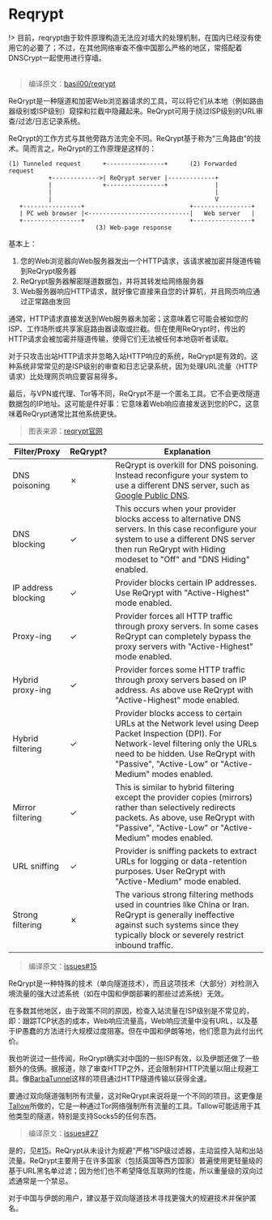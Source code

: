 # Reqrypt

!> 目前，reqrypt由于软件原理构造无法应对墙大的处理机制，在国内已经没有使用它的必要了；不过，在其他网络审查不像中国那么严格的地区，常搭配着DNSCrypt一起使用进行穿墙。<br><br>

> 编译原文：[basil00/reqrypt](https://github.com/basil00/reqrypt) 

ReQrypt是一种隧道和加密Web浏览器请求的工具，可以将它们从本地（例如路由器级别或ISP级别）窥探和拦截中隐藏起来。ReQrypt可用于绕过ISP级别的URL审查/过滤/日志记录系统。

ReQrypt的工作方式与其他旁路方法完全不同。ReQrypt基于称为“三角路由”的技术。简而言之，ReQrypt的工作原理是这样的：

```text
(1) Tunneled request      +----------------+      (2) Forwarded request
           +------------->| ReQrypt server |-------------+
           |              +----------------+             |
           |                                             |
           |                                             V
   +----------------+                             +----------------+
   | PC web browser |<----------------------------|   Web server   |
   +----------------+                             +----------------+
                        (3) Web-page response
```

基本上：

1. 您的Web浏览器向Web服务器发出一个HTTP请求，该请求被加密并隧道传输到ReQrypt服务器
2. ReQrypt服务器解密隧道数据包，并将其转发给网络服务器
3. Web服务器响应HTTP请求，就好像它直接来自您的计算机，并且网页响应通过正常路由发回

通常，HTTP请求直接发送到Web服务器未加密；这意味着它可能会被如您的ISP、工作场所或共享家庭路由器读取或拦截。但在使用ReQrypt时，传出的HTTP请求会被加密并隧道传输，使得它们无法被任何本地窃听者读取。

对于只攻击出站HTTP请求并忽略入站HTTP响应的系统，ReQrypt是有效的。这种系统非常常见的是ISP级别的审查和日志记录系统，因为处理URL流量（HTTP请求）比处理网页响应要容易得多。

最后，与VPN或代理、Tor等不同，ReQrypt不是一个匿名工具。它不会更改隧道数据包的IP地址。这可能是件好事：它意味着Web响应直接发送到您的PC，这意味着ReQrypt通常比其他系统更快。

> 图表来源：[reqrypt官网](https://reqrypt.org/reqrypt.html)

| Filter/Proxy | ReQrypt? | Explanation |
| --- | --- | --- |
| DNS poisoning | ✗ | ReQrypt is overkill for DNS poisoning. Instead reconfigure your system to use a different DNS server, such as [Google Public DNS](https://developers.google.com/speed/public-dns/). |
| DNS blocking | ✓ | This occurs when your provider blocks access to alternative DNS servers. In this case reconfigure your system to use a different DNS server then run ReQrypt with Hiding modeset to "Off" and "DNS Hiding" enabled. |
| IP address blocking | ✓ | Provider blocks certain IP addresses. Use ReQrypt with "Active-Highest" mode enabled. |
| Proxy-ing | ✓ | Provider forces all HTTP traffic through proxy servers. In some cases ReQrypt can completely bypass the proxy servers with "Active-Highest" mode enabled. |
| Hybrid proxy-ing | ✓ | Provider forces some HTTP traffic through proxy servers based on IP address. As above use ReQrypt with "Active-Highest" mode enabled. |
| Hybrid filtering | ✓ | Provider blocks access to certain URLs at the Network level using Deep Packet Inspection \(DPI\). For Network-level filtering only the URLs need to be hidden. Use ReQrypt with "Passive", "Active-Low" or "Active-Medium" modes enabled. |
| Mirror filtering | ✓ | This is similar to hybrid filtering except the provider copies \(mirrors\) rather than selectively redirects packets. As above, use ReQrypt with "Passive", "Active-Low" or "Active-Medium" modes enabled. |
| URL sniffing | ✓ | Provider is sniffing packets to extract URLs for logging or data-retention purposes. User ReQrypt with "Active-Medium" mode enabled. |
| Strong filtering | ✗ | The various strong filtering methods used in countries like China or Iran. ReQrypt is generally ineffective against such systems since they typically block or severely restrict inbound traffic. |

> 编译原文：[issues#15](https://github.com/basil00/reqrypt/issues/15#issuecomment-363946075) 

ReQrypt是一种特殊的技术（单向隧道技术），而且这项技术（大部分）对检测入境流量的强大过滤系统（如在中国和伊朗部署的那些过滤系统）无效。

在多数其他地区，由于政策不同的原因，检查入站流量在ISP级别是不常见的，即：跟踪TCP状态的成本，Web响应流量高，Web响应流量中没有URL，以及基于IP愚蠢的方法进行大规模过度阻塞。但在中国和伊朗等地，他们愿意为此付出代价。

我也听说过一些传闻，ReQrypt确实对中国的一些ISP有效，以及伊朗还做了一些额外的伎俩。据报道，除了审查HTTP之外，还会限制非HTTP流量以阻止规避工具。像[BarbaTunnel](https://github.com/BarbaTunnelCoder/BarbaTunnel/)这样的项目通过HTTP隧道传输以获得全速。

要通过双向隧道强制所有流量，这对ReQrypt来说将是一个不同的项目。这更像是[Tallow](https://github.com/basil00/TorWall)所做的，它是一种通过Tor网络强制所有流量的工具。Tallow可能适用于其他类型的隧道，特别是支持Socks5的任何东西。

> 编译原文：[issues#27](https://github.com/basil00/reqrypt/issues/27#issuecomment-394153872)

是的，见[#15](https://github.com/basil00/reqrypt/issues/15)。ReQrypt从未设计为规避“严格”ISP级过滤器，主动监控入站和出站流量。ReQrypt主要用于在许多国家（包括英国等西方国家）普遍使用更轻量级的基于URL黑名单过滤；因为他们也不希望降低互联网的性能，所以重量级的双向过滤通常是一个禁忌。

对于中国与伊朗的用户，建议基于双向隧道技术寻找更强大的规避技术并保护匿名。

<!-- 
!> 目前，reqrypt由于软件原理构造无法应对墙大的处理机制，在国内已经没有使用它的必要了；不过，在其他网络审查不像中国那么严格的地区，常搭配着DNSCrypt一起使用进行穿墙。<br><br>
至于barbaTunnel已有多年没更新了，再加上VPN服务器可能自身存在些许问题，使得这款软件不怎么好用；我测试了一下也不是很满意，直白的说就是连接OpenVPN的操作并不成功。<br><br>
所以，关于这些软件与其所涉及到的一些科学上网相关方面的知识，做个了解也就行了
 -->
